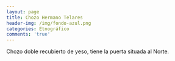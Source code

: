 ```yaml
---
layout: page
title: Chozo Hermano Telares
header-img: /img/fondo-azul.png
categories: Etnográfico
comments: 'true'
---
```



Chozo doble recubierto de yeso, tiene la puerta situada al Norte.

<div class="photos">
</div>
